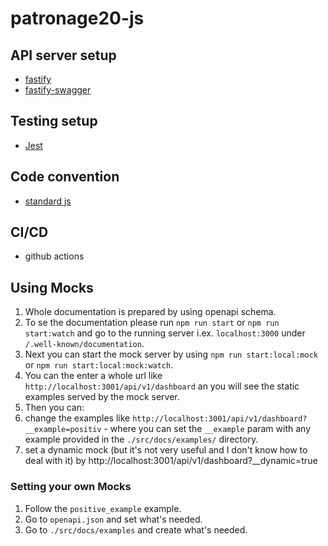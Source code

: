 # patronage20-js

## API server setup

* [fastify](https://www.fastify.io/)
* [fastify-swagger](https://github.com/fastify/fastify-swagger)

## Testing setup

* [Jest](https://jestjs.io/)

## Code convention

* [standard js](https://standardjs.com/)

## CI/CD

* github actions

## Using Mocks

1. Whole documentation is prepared by using openapi schema.
1. To se the documentation please run `npm run start` or `npm run start:watch` and go to the
running server i.ex. `localhost:3000` under `/.well-known/documentation`.
1. Next you can start the mock server by using `npm run start:local:mock` or `npm run start:local:mock:watch`.
1. You can the enter a whole url like `http://localhost:3001/api/v1/dashboard` an you will see the static examples
served by the mock server.
1. Then you can:
  1. change the examples like `http://localhost:3001/api/v1/dashboard?__example=positiv` - where you can set the `__example` param
with any example provided in the `./src/docs/examples/` directory.
  1. set a dynamic mock (but it's not very useful and I don't know how to deal with it) by http://localhost:3001/api/v1/dashboard?__dynamic=true

### Setting your own Mocks

1. Follow the `positive_example` example.
  1. Go to `openapi.json` and set what's needed.
  1. Go to `./src/docs/examples` and create what's needed.
